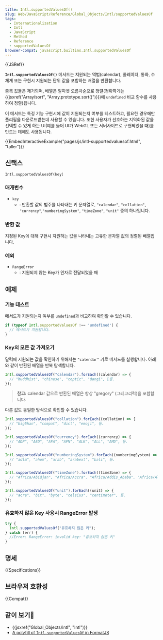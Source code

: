 ```yaml
---
title: Intl.supportedValuesOf()
slug: Web/JavaScript/Reference/Global_Objects/Intl/supportedValuesOf
tags:
  - Internationalization
  - Intl
  - JavaScript
  - Method
  - Reference
  - supportedValuesOf
browser-compat: javascript.builtins.Intl.supportedValuesOf
---
```


{{JSRef}}

**`Intl.supportedValuesOf()`** 메서드는 지원되는 역법(calendar), 콜레이터, 통화, 수 체계 또는 구현시 지원되는 단위 값을 포함하는 배열을 반환합니다.

중복 값들은 제거되며, 배열은 알파벳 오름차순으로 정렬(정확하게는 {{jsxref("Array/sort", "Array.prototype.sort()")}})에 `undefined` 비교 함수를 사용하여 정렬)됩니다.

이 메서드는 특정 기능 구현시에 값이 지원되는지 여부를 테스트하고, 필요한 경우에만 폴리필을 다운로드받는데 사용할 수 있습니다.
또한 사용자가 선호하는 지역화된 값을 선택할 수 있게 하는 UI(예를 들어 UI가 WebGL 또는 서버사이드로 구현되었을 때)를 만드는 데에도 사용됩니다.

{{EmbedInteractiveExample("pages/js/intl-supportedvaluesof.html", "taller")}}

<!-- The source for this interactive example is stored in a GitHub repository. If you'd like to contribute to the interactive examples project, please clone https://github.com/mdn/interactive-examples and send us a pull request. -->

## 신택스

```js-nolint
Intl.supportedValuesOf(key)
```

### 매개변수

- `key`
  - : 반환할 값의 범주를 나타내는 키 문자열로,
    `"calendar"`, `"collation"`, `"currency"`,`"numberingSystem"`, `"timeZone"`, `"unit"` 중의 하나입니다.

### 반환 값

지정된 Key에 대해 구현시 지원하는 값을 나타내는 고유한 문자열 값의 정렬된 배열입니다.

### 예외

- `RangeError`
  - : 지원되지 않는 Key가 인자로 전달되었을 때

## 예제

### 기능 테스트

메서드가 지원되는지 여부를 `undefined`과 비교하여 확인할 수 있습니다.

```js
if (typeof Intl.supportedValuesOf !== 'undefined') {
  // 메서드가 지원됩니다.
}
```

### Key의 모든 값 가져오기

달력에 지원되는 값을 확인하기 위해서는 `"calendar"` 키로 메서드를 실행합니다.
아래와 같이 반환된 배열을 반복 탐색합니다.

```js
Intl.supportedValuesOf("calendar").forEach((calendar) => {
  // "buddhist", "chinese", "coptic", "dangi", 등.
});
```

> **참고:** calendar 값으로 반환된 배열은 항상 "gregory" (그레고리력)을 포함합니다.

다른 값도 동일한 방식으로 확인할 수 있습니다.

```js
Intl.supportedValuesOf("collation").forEach((collation) => {
  // "big5han", "compat", "dict", "emoji", 등.
});

Intl.supportedValuesOf("currency").forEach((currency) => {
  // "ADP", "AED", "AFA", "AFN", "ALK", "ALL", "AMD", 등.
});

Intl.supportedValuesOf("numberingSystem").forEach((numberingSystem) => {
  // "adlm", "ahom", "arab", "arabext", "bali", 등.
});

Intl.supportedValuesOf("timeZone").forEach((timeZone) => {
  // "Africa/Abidjan", "Africa/Accra", "Africa/Addis_Ababa", "Africa/Algiers", 등.
});

Intl.supportedValuesOf("unit").forEach((unit) => {
  // "acre", "bit", "byte", "celsius", "centimeter", 등.
});
```

### 유효하지 않은 Key 사용시 RangeError 발생

```js
try {
  Intl.supportedValuesOf("유효하지 않은 키");
} catch (err) {
  //Error: RangeError: invalid key: "유효하지 않은 키"
}
```

## 명세

{{Specifications}}

## 브라우저 호환성

{{Compat}}

## 같이 보기

- {{jsxref("Global_Objects/Intl", "Intl")}}
- [A polyfill of `Intl.supportedValuesOf` in FormatJS](https://github.com/formatjs/formatjs/tree/main/packages/intl-enumerator)
